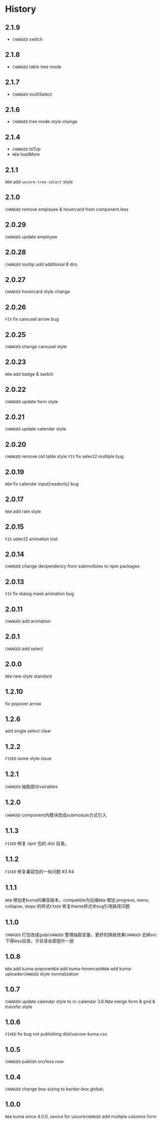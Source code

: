 History
======


2.1.9
-----

* `CHANGED` switch 

2.1.8
-----

* `CHANGED` table tree mode 

2.1.7
-----

* `CHANGED` multiSelect

2.1.6
-----
* `CHANGED` tree mode style change

2.1.4
-----
* `CHANGED` toTop
* `NEW` loadMore

2.1.1
------
`NEW` add `uxcore-tree-select` style

2.1.0
------
`CHANGED` remove employee & hovercard from component.less

2.0.29
------
`CHANGED` update employee

2.0.28
------
`CHANGED` tooltip add additional 8 dirs

2.0.27
------
`CHANGED` hovercard style change

2.0.26
------
`FIX` fix carousel arrow bug

2.0.25
------
`CHANGED` change carousel style

2.0.23
------
`NEW` add badge & switch

2.0.22
------
`CHANGED` update form style

2.0.21
------
`CHANGED` update calendar style

2.0.20
------
`CHANGED` remove old table style
`FIX` fix select2 multiple bug

2.0.19
------
`NEW` fix calendar input[readonly] bug

2.0.17
------
`NEW` add rate style

2.0.15
-----
`FIX` select2 animation lost

2.0.14
-----
`CHANGED` change denpendency from submodules to npm packages

2.0.13
-----
`FIX` fix dialog mask animation bug

2.0.11
-----
`CHANGED` add animation

2.0.1
-----
`CHANGED` add select

2.0.0
-----
`NEW` new style standard

1.2.10
-----

fix popover arrow

1.2.6
-----

add single select clear

1.2.2
-----

`FIXED` some style issue


1.2.1
-----

`CHANGED` 抽取部分vairables

1.2.0
-----

`CHANGED` component内模块改成submodule方式引入

1.1.3
-----

`FIXED` 修复 npm 包的 dist 目录。

1.1.2
-----

`FIXED` 修复兼容包的一些问题 #3 #4

1.1.1
-----

`NEW` 增加老kuma的兼容版本，compatible为后缀`NEW` 增加 progress, menu, collapse, steps 的样式`FIXED` 修复theme样式中svg引用路径问题

1.1.0
-----

`CHNAGED` 打包改成gulp`CHANGED` 整理抽取变量，更好的换肤效果`CHANGED` 去掉src下得less目录，子目录全部提升一层

1.0.8
-----

`NEW` add kuma-popover`NEW` add kuma-hovercard`NEW` add kuma-uploader`CHANGED` style normalization

1.0.7
-----

`CHANGED` update calendar style to rc-calendar 3.6.1`NEW` merge form & grid & transfer style

1.0.6
-----

`FIXED` fix bug not publishing dist/uxcore-kuma.css

1.0.5
-----

`CHANGED` publish src/less now

1.0.4
-----

`CHANGED` change box-sizing to border-box global;

1.0.0
-----

`NEW` kuma since 4.0.0, sevice for uxcore`CHANGED` add multiple columns form
